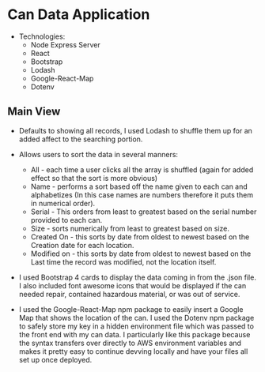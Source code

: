 # Can Data Application
* Technologies: 
    * Node Express Server
    * React
    * Bootstrap
    * Lodash
    * Google-React-Map
    * Dotenv
    
## Main View
 * Defaults to showing all records, I used Lodash to shuffle them up for an added affect to the searching portion.
 * Allows users to sort the data in several manners:
    * All - each time a user clicks all the array is shuffled (again for added effect so that the sort is more obvious)
    * Name - performs a sort based off the name given to each can and alphabetizes (In this case names are numbers therefore it puts them in numerical order).
    * Serial - This orders from least to greatest based on the serial number provided to each can.
    * Size - sorts numerically from least to greatest based on size.
    * Created On - this sorts by date from oldest to newest based on the Creation date for each location.
    * Modified on - this sorts by date from oldest to newest based on the Last time the record was modified, not the location itself.
    
  * I used Bootstrap 4 cards to display the data coming in from the .json file. I also included font awesome icons that would be displayed if the can needed repair, contained hazardous material, or was out of service.
  * I used the Google-React-Map npm package to easily insert a Google Map that shows the location of the can. I used the Dotenv npm package to safely store my key in a hidden environment file which was passed to the front end with my can data. I particularly like this package because the syntax transfers over directly to AWS environment variables and makes it pretty easy to continue devving locally and have your files all set up once deployed.
    
    
